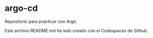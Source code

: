 # argo-cd
Repositorio para practicar con Argo.

Este archivo README.md ha sido creado con el Codespaces de Github.